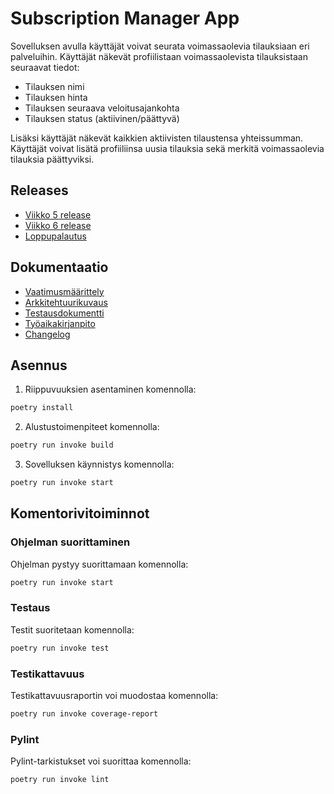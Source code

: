 # Subscription Manager App
Sovelluksen avulla käyttäjät voivat seurata voimassaolevia tilauksiaan eri palveluihin. Käyttäjät näkevät profiilistaan voimassaolevista tilauksistaan seuraavat tiedot:
- Tilauksen nimi
- Tilauksen hinta
- Tilauksen seuraava veloitusajankohta
- Tilauksen status (aktiivinen/päättyvä)

Lisäksi käyttäjät näkevät kaikkien aktiivisten tilaustensa yhteissumman. Käyttäjät voivat lisätä profiiliinsa uusia tilauksia sekä merkitä voimassaolevia tilauksia päättyviksi.

## Releases
- [Viikko 5 release](https://github.com/imhlas/ot-harjoitustyo/releases/tag/viikko5)
- [Viikko 6 release](https://github.com/imhlas/ot-harjoitustyo/releases/tag/viikko6)
- [Loppupalautus](https://github.com/imhlas/ot-harjoitustyo/releases/tag/Loppupalautus)


## Dokumentaatio
- [Vaatimusmäärittely](https://github.com/imhlas/ot-harjoitustyo/blob/master/harjoitustyo/dokumentaatio/vaatimusmaarittely.md)
- [Arkkitehtuurikuvaus](https://github.com/imhlas/ot-harjoitustyo/blob/master/harjoitustyo/dokumentaatio/arkkitehtuuri.md)
- [Testausdokumentti](https://github.com/imhlas/ot-harjoitustyo/blob/master/harjoitustyo/dokumentaatio/testaus.md)
- [Työaikakirjanpito](https://github.com/imhlas/ot-harjoitustyo/blob/master/harjoitustyo/dokumentaatio/tuntikirjanpito.md)
- [Changelog](https://github.com/imhlas/ot-harjoitustyo/blob/master/harjoitustyo/dokumentaatio/changelog.md)

## Asennus
1. Riippuvuuksien asentaminen komennolla:
```bash
poetry install
```
2. Alustustoimenpiteet komennolla:
```bash
poetry run invoke build
```
3. Sovelluksen käynnistys komennolla:
```bash
poetry run invoke start
```

## Komentorivitoiminnot
### Ohjelman suorittaminen
Ohjelman pystyy suorittamaan komennolla:
```bash
poetry run invoke start
```
### Testaus
Testit suoritetaan komennolla:
```bash
poetry run invoke test
```
### Testikattavuus
Testikattavuusraportin voi muodostaa komennolla:
```bash
poetry run invoke coverage-report
```
### Pylint
Pylint-tarkistukset voi suorittaa komennolla:
```bash
poetry run invoke lint
```

